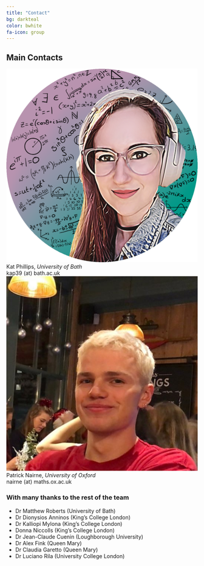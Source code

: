 ```yaml
---
title: "Contact"
bg: darkteal
color: bwhite
fa-icon: group
---
```


## Main Contacts

<div class="row">
    <div class="column" width="50%">
        <span border-radius: 50%; ><img src="img/Kat.png" alt="Image of Kat"> </span>
        Kat Phillips, <i> University of Bath</i> <br>
        kap39 (at) bath.ac.uk
    </div>
    <div class = "column" width="50%">
        <span border-radius: 50%;><img src="img/Patrick.jpg" alt = "Image of Patrick"></span>
        Patrick Nairne, <i> University of Oxford</i> <br>
        nairne (at) maths.ox.ac.uk
    </div>
</div>




###  With many thanks to the rest of the  team 
* Dr Matthew Roberts (University of Bath)
* Dr Dionysios Anninos (King’s College London)
* Dr Kalliopi Mylona (King’s College London)
* Donna Niccolls (King’s College London)
* Dr Jean-Claude Cuenin (Loughborough University)
* Dr Alex Fink (Queen Mary)
* Dr Claudia Garetto (Queen Mary)
* Dr Luciano Rila (University College London)
